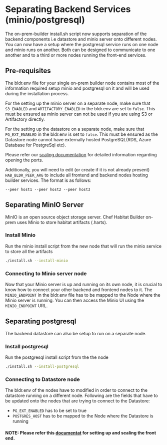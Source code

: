 # Separating Backend Services (minio/postgresql)

The on-prem-builder install.sh script now supports separation of the backend components i.e datastore and minio server onto different nodes.
You can now have a setup where the postgresql service runs on one node and minio runs on another. Both can be designed to communicate to one another and to a third or more nodes running the front-end services. 

## Pre-requisites
The bldr.env file for your single on-prem builder node contains most of the information required setup minio and postgresql on it and will be used during the installation process.

For the setting up the minio server on a separate node, make sure that `S3_ENABLED` and `ARTIFACTORY_ENABLED` in the bldr.env are set to `false`.
This must be ensured as minio server can not be used if you are using S3 or Artifactory directly.

For the setting up the datastore on a separate node, make sure that `PG_EXT_ENABLED` in the bldr.env is set to `false`.
This must be ensured as the Datastore node cannot have externally hosted PostgreSQL(RDS, Azure Database for PostgreSql etc).

Please refer our [scaling documentation](./scaling.md#deploying-new-front-ends) for detailed information regarding opening the ports.

Additionally, you will need to edit (or create if it is not already present) `HAB_BLDR_PEER_ARG` to include all frontend and backend nodes hosting builder services. The format is as follows:

```
--peer host1 --peer host2 --peer host3
```

## Separating MinIO Server
MinIO is an open source object storage server. Chef Habitat Builder on-prem uses Minio to store habitat artifacts (.harts).

### Install Minio
Run the minio install script from the new node that will run the minio service to store all the artifacts
```bash
./install.sh --install-minio
```

### Connecting to Minio server node
Now that your Minio server is up and running on its own node, it is crucial to know how to connect your other backend and frontend nodes to it.
The `MINIO_ENDPOINT` in the bldr.env file has to be mapped to the Node where the Minio server is running.
You can then access the Minio UI using the `MINIO_ENDPOINT` URL.

## Separating postgresql
The backend datastore can also be setup to run on a separate node.

### Install postgresql
Run the postgresql install script from the the node
```bash
./install.sh --install-postgresql
```

### Connecting to Datastore node
The bldr.env of the nodes have to modified in order to connect to the datastore running on a different node. Following are the fields that have to be updated onto the nodes that are trying to connect to the Datastore:

* `PG_EXT_ENABLED` has to be set to true
* `POSTGRES_HOST` has to be mapped to the Node where the Datastore is running

#### NOTE: Please refer this [documentat](./scaling.md) for setting up and scaling the front end.